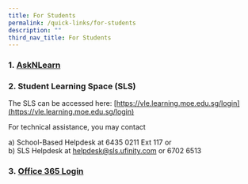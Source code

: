 ```yaml
---
title: For Students
permalink: /quick-links/for-students
description: ""
third_nav_title: For Students
---
```

### 1. [AskNLearn](https://lms.wizlearn.com/SHPS/login.aspx)
 

###   2\. Student Learning Space (SLS)

The SLS can be accessed here: [https://vle.learning.moe.edu.sg/login](https://vle.learning.moe.edu.sg/login)  

For technical assistance, you may contact  

  a) School-Based Helpdesk at 6435 0211 Ext 117 or  
	b) SLS Helpdesk at helpdesk@sls.ufinity.com or 6702 6513

  
  

### 3. [Office 365 Login](https://login.microsoftonline.com/common/oauth2/authorize?client_id=4345a7b9-9a63-4910-a426-35363201d503&redirect_uri=https%3A%2F%2Fwww.office.com%2Flanding&response_type=code%20id_token&scope=openid%20profile&response_mode=form_post&nonce=637144990993022831.NWZhZThlYTktYWM2Ni00ZDIxLTlmNjktOTdlNGUxNzA5NjAyM2U0NmU3N2QtN2VkZC00NTBmLWIzMjQtYjc1NGMzYzE5OWI5&ui_locales=en-US&mkt=en-US&client-request-id=7c4397fc-d9af-461b-8ac8-c415ad7a957f&state=0uyg6n7bC7BB4UUgNj_NFs62iaaTy3fm20u_AwYvF3eT4AgDalgrTbKA6sKX-CPRQ_avEzuPTKCJ1L9RPO8amvudJ9Wa92xKG1mUmv4GVWzZxOilX-jyz7tK6ypbrg9A_hU6k8-Dz8WGSRa154BGWQzoGwNu8Au-zdPutNoSmeV0BnCVfxyIpwx5knTrXRir0rrLXREOoenf_Jaol-eLK0rAO92lcgBQ66a3d-iKuz-f97fv15ZAoYuSkqDn7I-7-TMcy3V47K_zP6OKrSORDA&x-client-SKU=ID_NETSTANDARD2_0&x-client-ver=6.2.0.0&sso_reload=true)